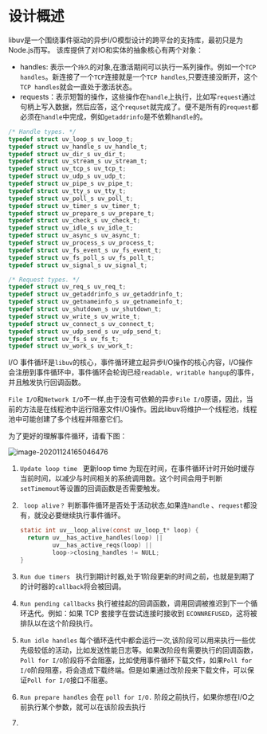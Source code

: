 # 设计概述

libuv是一个围绕事件驱动的异步I/O模型设计的跨平台的支持库，最初只是为Node.js而写。 该库提供了对IO和实体的抽象核心有两个对象：

* handles:  表示一个`持久`的对象,在激活期间可以执行一系列操作。例如一个`TCP handles`。新连接了一个`TCP`连接就是一个`TCP handles`,只要连接没断开，这个`TCP handles`就会一直处于激活状态。
* requests：表示短暂的操作，这些操作在`handle`上执行，比如写`request`通过句柄上写入数据，然后应答，这个`requset`就完成了。便不是所有的`request`都必须在`handle`中完成，例如`getaddrinfo`是不依赖`handle`的。

```c
/* Handle types. */
typedef struct uv_loop_s uv_loop_t;
typedef struct uv_handle_s uv_handle_t;
typedef struct uv_dir_s uv_dir_t;
typedef struct uv_stream_s uv_stream_t;
typedef struct uv_tcp_s uv_tcp_t;
typedef struct uv_udp_s uv_udp_t;
typedef struct uv_pipe_s uv_pipe_t;
typedef struct uv_tty_s uv_tty_t;
typedef struct uv_poll_s uv_poll_t;
typedef struct uv_timer_s uv_timer_t;
typedef struct uv_prepare_s uv_prepare_t;
typedef struct uv_check_s uv_check_t;
typedef struct uv_idle_s uv_idle_t;
typedef struct uv_async_s uv_async_t;
typedef struct uv_process_s uv_process_t;
typedef struct uv_fs_event_s uv_fs_event_t;
typedef struct uv_fs_poll_s uv_fs_poll_t;
typedef struct uv_signal_s uv_signal_t;

/* Request types. */
typedef struct uv_req_s uv_req_t;
typedef struct uv_getaddrinfo_s uv_getaddrinfo_t;
typedef struct uv_getnameinfo_s uv_getnameinfo_t;
typedef struct uv_shutdown_s uv_shutdown_t;
typedef struct uv_write_s uv_write_t;
typedef struct uv_connect_s uv_connect_t;
typedef struct uv_udp_send_s uv_udp_send_t;
typedef struct uv_fs_s uv_fs_t;
typedef struct uv_work_s uv_work_t;
```

I/O 事件循环是`libuv`的核心，事件循环建立起异步I/O操作的核心内容，I/O操作会注册到事件循环中，事件循环会轮询已经`readable, writable hangup`的事件，并且触发执行回调函数。

`File I/O`和`Network I/O`不一样,由于没有可依赖的异步`File I/O`原语，因此，当前的方法是在线程池中运行阻塞文件I/O操作。因此libuv将维护一个线程池，线程池中可能创建了多个线程并阻塞它们。

为了更好的理解事件循环，请看下图：

![image-20201124165046476](https://raw.githubusercontent.com/lvgithub/bos/master/uPic/image-20201124165046476.png)

1. `Update loop time `  更新loop time 为现在时间，在事件循环计时开始时缓存当前时间，以减少与时间相关的系统调用数。这个时间会用于判断`setTimemout`等设置的回调函数是否需要触发。

2. ` loop alive？`  判断事件循环是否处于活动状态,如果连`handle` 、`request`都没有，就没必要继续执行事件循环。

    ```c
    static int uv__loop_alive(const uv_loop_t* loop) {
      return uv__has_active_handles(loop) ||
             uv__has_active_reqs(loop) ||
             loop->closing_handles != NULL;
    }
    ```

3. `Run due timers `  执行到期计时器,处于1阶段更新的时间之前，也就是到期了的计时器的`callback`将会被回调。

4. `Run pending callbacks`  执行被挂起的回调函数，调用回调被推迟到下一个循环迭代。例如：如果 TCP 套接字在尝试连接时接收到 `ECONNREFUSED`，这将被排队以在这个阶段执行。

5. `Run idle handles`     每个循环迭代中都会运行一次,该阶段可以用来执行一些优先级较低的活动，比如发送性能日志等。如果改阶段有需要执行的回调函数，`Poll for I/O`阶段将不会阻塞，比如使用事件循环下载文件，如果`Poll for I/O`阶段阻塞，将会造成下载终端。但是如果通过改阶段来下载文件，可以保证`Poll for I/O`接口不阻塞。

6. `Run prepare handles`  会在 `poll for I/O.`  阶段之前执行，如果你想在I/O之前执行某个参数，就可以在该阶段去执行

7. 



















